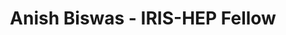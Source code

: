---
permalink: /fellows/AnishBiswas.html
layout: fellow
pagetype: fellow
active: false
title: Anish Biswas - IRIS-HEP Fellow
fellow-name: Anish Biswas
project_title: Enabling auto-differentiation for Awkward Array functions
focus-area: as
dates:
  start: 2021-01-09
  end: 2021-04-03
photo: /assets/images/team/fellows-2021/Anish-Biswas.jpg
institution: Manipal Institute of Technology
website:
e-mail: anishbiswas271@gmail.com
mentors:
- Jim Pivarski (Princeton University)
- Lukas Henreich (CERN)
- David Lange (Princeton University)
project_goal: "The IRIS-HEP Analysis Systems group is investigating whole-analysis\
  \ differentiability to improve analysis optimization (grad-hep). However, not all\
  \ operations in Awkward Array can be differentiated, so an analysis that uses this\
  \ library can\u2019t take advantage of this technique. There are several popular\
  \ machine learning frameworks that make use of auto-differentiation. Out of these,\
  \ Tensorflow, PyTorch and JAX are the most popular ones. This project seeks to compute\
  \ derivatives for operations in Awkward Arrays, and integrate them with these libraries\
  \ so that all functions containing Awkward Arrays can be differentiated by them.\
  \ The \u200Bgrad-hep group of IRIS-HEP is primarily focused on end-to-end analysis,\
  \ and they use JAX as their primary library for auto-differentiation. Awkward Arrays\
  \ and Uproot are becoming a standard within the particle physics community and without\
  \ having derivatives of Awkward Array operations in place, the entire idea behind\
  \ whole-analysis differentiability(\u200Bneos\u200B) would be unable to proceed.\
  \ One of the major parts of this project, hence, aims to enable JAX to differentiate\
  \ functions containing Awkward Arrays.\n"
proposal: /assets/pdf/fellows-2021/AnishBiswas_Proposal.pdf
presentations:
- title: Enabling auto-differentiation for Awkward Array functions
  date: 2021-05-10
  url: https://indico.cern.ch/event/1033648/contributions/4340841/attachments/2242325/3802149/Anish%20Biswas%20Awkward%20Arrays%20JAX.pdf
  meeting: IRIS-HEP Topical Meetings
  meetingurl: https://indico.cern.ch/event/1033648/
  recordingurl: https://youtu.be/hQrCdt5gKck
  focus-area: as
current_status: >
  <strong>July 2022</strong> - Software Engineer at Microsoft
github-username: swishdiff
linkedin-profile: https://www.linkedin.com/in/anish-biswas
challenge-area:
---